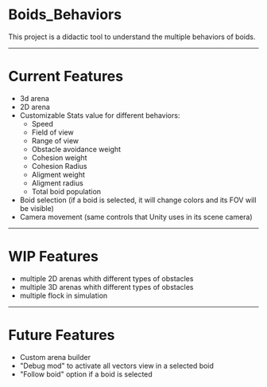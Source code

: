 # Boids_Behaviors

This project is a didactic tool to understand the multiple behaviors of boids.

---
# Current Features
- 3d arena 
- 2D arena
- Customizable Stats value for different behaviors:
  - Speed
  - Field of view
  - Range of view
  - Obstacle avoidance weight
  - Cohesion weight
  - Cohesion Radius
  - Aligment weight
  - Aligment radius
  - Total boid population
- Boid selection (if a boid is selected, it will change colors and its FOV will be visible)
- Camera movement (same controls that Unity uses in its scene camera)
---
# WIP Features
- multiple 2D arenas whith different types of obstacles
- multiple 3D arenas whith different types of obstacles
- multiple flock in simulation
---
# Future Features
- Custom arena builder
- "Debug mod" to activate all vectors view in a selected boid
- "Follow boid" option if a boid is selected
